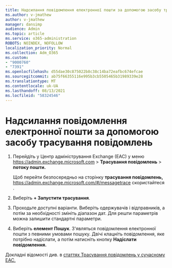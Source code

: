 ```yaml
---
title: Надсилання повідомлення електронної пошти за допомогою засобу трасування повідомлень
ms.author: v-jmathew
author: v-jmathew
manager: dansimp
audience: Admin
ms.topic: article
ms.service: o365-administration
ROBOTS: NOINDEX, NOFOLLOW
localization_priority: Normal
ms.collection: Adm_O365
ms.custom:
- "9000760"
- "7391"
ms.openlocfilehash: d55dae30c875022b8c38c14ba72eafbc674efcae
ms.sourcegitcommit: ab75f66355116e995b3cb5505465b31989339e28
ms.translationtype: MT
ms.contentlocale: uk-UA
ms.lasthandoff: 08/13/2021
ms.locfileid: "58324546"
---
```

# <a name="submit-an-email-message-using-message-trace"></a>Надсилання повідомлення електронної пошти за допомогою засобу трасування повідомлень

1. Перейдіть у Центр адміністрування Exchange (EAC) у меню <https://admin.exchange.microsoft.com> \> **Трасування повідомлень** \> **потоку пошти.**

   Щоб перейти безпосередньо на сторінку **трасування повідомлень,** <https://admin.exchange.microsoft.com/#/messagetrace> скористайтеся .

2. Виберіть **+ Запустити трасування**.
3. Проходьте доступні варіанти. Виберіть одержувачів і відправників, а потім за необхідності змініть діапазон дат. Для решти параметрів можна залишити стандартні параметри.
4. Виберіть **елемент Пошук**. З'являться повідомлення електронної пошти з певними умовами пошуку. Двічі клацніть повідомлення, яке потрібно надіслати, а потім натисніть кнопку **Надіслати повідомлення.**

Докладні відомості див. в [статтях Трасування повідомлень у сучасному EAC.](https://docs.microsoft.com/exchange/monitoring/trace-an-email-message/message-trace-modern-eac)
